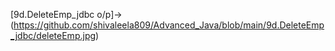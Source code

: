 [9d.DeleteEmp_jdbc o/p]->(https://github.com/shivaleela809/Advanced_Java/blob/main/9d.DeleteEmp_jdbc/deleteEmp.jpg)
